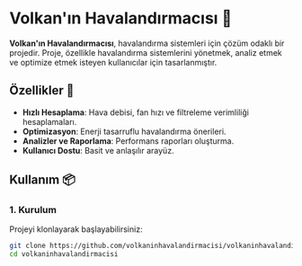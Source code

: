 # Volkan'ın Havalandırmacısı 🚀

**Volkan'ın Havalandırmacısı**, havalandırma sistemleri için çözüm odaklı bir projedir. Proje, özellikle havalandırma sistemlerini yönetmek, analiz etmek ve optimize etmek isteyen kullanıcılar için tasarlanmıştır.

## Özellikler 🌟
- **Hızlı Hesaplama**: Hava debisi, fan hızı ve filtreleme verimliliği hesaplamaları.
- **Optimizasyon**: Enerji tasarruflu havalandırma önerileri.
- **Analizler ve Raporlama**: Performans raporları oluşturma.
- **Kullanıcı Dostu**: Basit ve anlaşılır arayüz.

## Kullanım 📦

### 1. Kurulum
Projeyi klonlayarak başlayabilirsiniz:
```bash
git clone https://github.com/volkaninhavalandirmacisi/volkaninhavalandirmacisi.git
cd volkaninhavalandirmacisi
